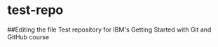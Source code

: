 # test-repo

##Editing the file
Test repository for IBM's Getting Started with Git and GitHub course
